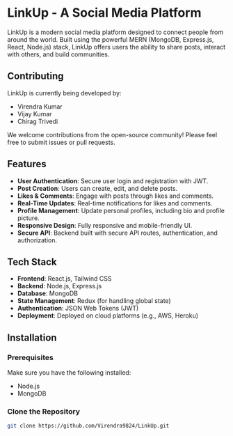 # LinkUp - A Social Media Platform

LinkUp is a modern social media platform designed to connect people from around the world. Built using the powerful MERN (MongoDB, Express.js, React, Node.js) stack, LinkUp offers users the ability to share posts, interact with others, and build communities.

## Contributing

LinkUp is currently being developed by:

- Virendra Kumar
- Vijay Kumar
- Chirag Trivedi

We welcome contributions from the open-source community! Please feel free to submit issues or pull requests.

## Features

- **User Authentication**: Secure user login and registration with JWT.
- **Post Creation**: Users can create, edit, and delete posts.
- **Likes & Comments**: Engage with posts through likes and comments.
- **Real-Time Updates**: Real-time notifications for likes and comments.
- **Profile Management**: Update personal profiles, including bio and profile picture.
- **Responsive Design**: Fully responsive and mobile-friendly UI.
- **Secure API**: Backend built with secure API routes, authentication, and authorization.

## Tech Stack

- **Frontend**: React.js, Tailwind CSS
- **Backend**: Node.js, Express.js
- **Database**: MongoDB
- **State Management**: Redux (for handling global state)
- **Authentication**: JSON Web Tokens (JWT)
- **Deployment**: Deployed on cloud platforms (e.g., AWS, Heroku)

## Installation

### Prerequisites

Make sure you have the following installed:

- Node.js
- MongoDB

### Clone the Repository

```bash
git clone https://github.com/Virendra9824/LinkUp.git
```
